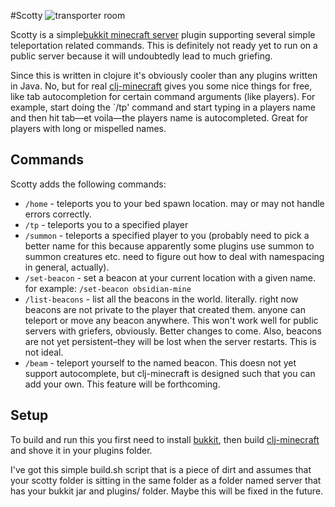 #Scotty
![transporter room](http://www.mindpollution.org/wp-content/uploads/2013/05/beam-me-up-star-trek.jpg)

Scotty is a simple[bukkit minecraft server](http://dl.bukkit.org) plugin supporting several simple teleportation related commands. This is definitely not ready yet to run on a public server because it will undoubtedly lead to much griefing.

Since this is written in clojure it's obviously cooler than any plugins written in Java. No, but for real [clj-minecraft](https://github.com/CmdrDats/clj-minecraft) gives you some nice things for free, like tab autocompletion for certain command arguments (like players). For example, start doing the `/tp' command and start typing in a players name and then hit tab—et voila—the players name is autocompleted. Great for players with long or mispelled names.

## Commands
Scotty adds the following commands:

* `/home` - teleports you to your bed spawn location. may or may not handle errors correctly.
* `/tp` - teleports you to a specified player
* `/summon` - teleports a specified player to you (probably need to pick a better name for this because apparently some plugins use summon to summon creatures etc. need to figure out how to deal with namespacing in general, actually).
* `/set-beacon` - set a beacon at your current location with a given name. for example: `/set-beacon obsidian-mine`
* `/list-beacons` - list all the beacons in the world. literally. right now beacons are not private to the player that created them. anyone can teleport or move any beacon anywhere. This won't work well for public servers with griefers, obviously. Better changes to come. Also, beacons are not yet persistent–they will be lost when the server restarts. This is not ideal.
* `/beam` - teleport yourself to the named beacon. This doesn not yet support autocomplete, but clj-minecraft is designed such that you can add your own. This feature will be forthcoming.

## Setup

To build and run this you first need to install [bukkit](http://www.mindpollution.org/wp-content/uploads/2013/05/beam-me-up-star-trek.jpg), then build [clj-minecraft](https://github.com/CmdrDats/clj-minecraft) and shove it in your plugins folder.

I've got this simple build.sh script that is a piece of dirt and assumes that your scotty folder is sitting in the same folder as a folder named server that has your bukkit jar and plugins/ folder. Maybe this will be fixed in the future.
